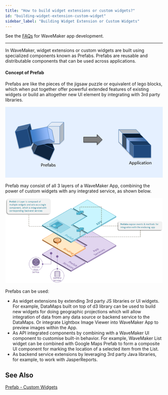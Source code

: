 ```yaml
---
title: "How to build widget extensions or custom widgets?"
id: "building-widget-extension-custom-widget"
sidebar_label: "Building Widget Extension or Custom Widgets"
---
```

See the [FAQs](index.md) for WaveMaker app development.      

---

In WaveMaker, widget extensions or custom widgets are built using specialized components known as Prefabs. Prefabs are reusable and distributable components that can be used across applications.

#### Concept of Prefab

Prefabs are like the pieces of the jigsaw puzzle or equivalent of lego blocks, which when put together offer powerful extended features of existing widgets or build an altogether new UI element by integrating with 3rd party libraries.

[![](/learn/assets/prefab_concepts.png)](/learn/assets/prefab_concepts.png)

Prefab may consist of all 3 layers of a WaveMaker App, combining the power of custom widgets with any integrated service, as shown below.

[![](/learn/assets/prefab_layeredarch.png)](/learn/assets/prefab_layeredarch.png)

Prefabs can be used:

- As widget extensions by extending 3rd party JS libraries or UI widgets. For example, DataMaps built on top of d3 library can be used to build new widgets for doing geographic projections which will allow integration of data from any data source or backend service to the DataMaps. Or integrate Lightbox Image Viewer into WaveMaker App to preview images within the App.
- As API integrated components by combining with a WaveMaker UI component to customise built-in behavior. For example, WaveMaker List widget can be combined with Google Maps Prefab to form a composite UI component for marking the location of a selected item from the List.
- As backend service extensions by leveraging 3rd party Java libraries, for example, to work with JasperReports.

## See Also

[Prefab - Custom Widgets](/learn/app-development/widgets/custom-widgets/)   

